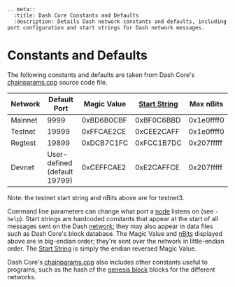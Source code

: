 ```{eval-rst}
.. meta::
  :title: Dash Core Constants and Defaults
  :description: Details Dash network constants and defaults, including port configuration and start strings for Dash network messages.
```

# Constants and Defaults

The following constants and defaults are taken from Dash Core's [chainparams.cpp](https://github.com/dashpay/dash/blob/master/src/chainparams.cpp) source code file.

| Network | Default Port | Magic Value | [Start String](../resources/glossary.md#start-string) | Max nBits
|---------|--------------|-----------------------------------------------|---------------|-|
| Mainnet | 9999         | 0xBD6B0CBF  | 0xBF0C6BBD                      | 0x1e0ffff0
| Testnet | 19999        | 0xFFCAE2CE  | 0xCEE2CAFF                      | 0x1e0ffff0
| Regtest | 19899        | 0xDCB7C1FC  | 0xFCC1B7DC                      | 0x207fffff
| Devnet  | User-defined (default 19799) | 0xCEFFCAE2  | 0xE2CAFFCE                      | 0x207fffff

Note: the testnet start string and nBits above are for testnet3.

Command line parameters can change what port a [node](../resources/glossary.md#node) listens on (see `-help`). Start strings are hardcoded constants that appear at the start of all messages sent on the Dash [network](../resources/glossary.md#network); they may also appear in data files such as Dash Core's block database. The Magic Value and [nBits](../resources/glossary.md#nbits) displayed above are in big-endian order; they're sent over the network in little-endian order. The [Start String](../resources/glossary.md#start-string) is simply the endian reversed Magic Value.

Dash Core's [chainparams.cpp](https://github.com/dashpay/dash/blob/master/src/chainparams.cpp) also includes other constants useful to programs, such as the hash of the [genesis block](../resources/glossary.md#genesis-block) blocks for the different networks.
